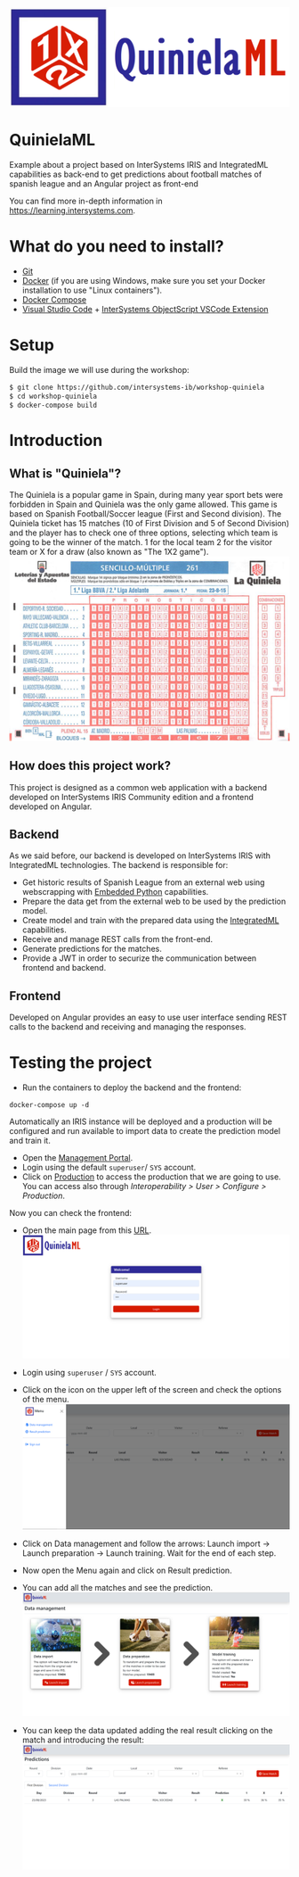 ![image](https://github.com/intersystems-ib/workshop-quiniela/blob/main/assets/logo.png)
# QuinielaML
Example about a project based on InterSystems IRIS and IntegratedML capabilities as back-end to get predictions about football matches of spanish league and an Angular project as front-end

You can find more in-depth information in https://learning.intersystems.com.


# What do you need to install? 
* [Git](https://git-scm.com/downloads) 
* [Docker](https://www.docker.com/products/docker-desktop) (if you are using Windows, make sure you set your Docker installation to use "Linux containers").
* [Docker Compose](https://docs.docker.com/compose/install/)
* [Visual Studio Code](https://code.visualstudio.com/download) + [InterSystems ObjectScript VSCode Extension](https://marketplace.visualstudio.com/items?itemName=daimor.vscode-objectscript)

# Setup
Build the image we will use during the workshop:

```console
$ git clone https://github.com/intersystems-ib/workshop-quiniela
$ cd workshop-quiniela
$ docker-compose build
```

# Introduction

## What is "Quiniela"?

The Quiniela is a popular game in Spain, during many year sport bets were forbidden in Spain and Quiniela was the only game allowed. This game is based on Spanish Football/Soccer league (First and Second division). The Quiniela ticket has 15 matches (10 of First Division and 5 of Second Division) and the player has to check one of three options, selecting which team is going to be the winner of the match. 1 for the local team 2 for the visitor team or X for a draw (also known as "The 1X2 game").
![image](https://github.com/intersystems-ib/workshop-quiniela/blob/main/assets/quiniela.jpg)


## How does this project work?

This project is designed as a common web application with a backend developed on InterSystems IRIS Community edition and a frontend developed on Angular.

## Backend

As we said before, our backend is developed on InterSystems IRIS with IntegratedML technologies. The backend is responsible for:
* Get historic results of Spanish League from an external web using webscrapping with [Embedded Python](https://docs.intersystems.com/irislatest/csp/docbook/DocBook.UI.Page.cls?KEY=AFL_epython) capabilities.
* Prepare the data get from the external web to be used by the prediction model.
* Create model and train with the prepared data using the [IntegratedML](https://docs.intersystems.com/iris20232/csp/docbook/Doc.View.cls?KEY=GIML_Intro) capabilities.
* Receive and manage REST calls from the front-end.
* Generate predictions for the matches.
* Provide a JWT in order to securize the communication between frontend and backend.

## Frontend

Developed on Angular provides an easy to use user interface sending REST calls to the backend and receiving and managing the responses.

# Testing the project 
* Run the containers to deploy the backend and the frontend:
```
docker-compose up -d
```
Automatically an IRIS instance will be deployed and a production will be configured and run available to import data to create the prediction model and train it.

* Open the [Management Portal](http://localhost:52774/csp/sys/%25CSP.Portal.Home.zen?$NAMESPACE=QUINIELA).
* Login using the default `superuser`/ `SYS` account.
* Click on [Production](http://localhost:52774/csp/QUINIELA/EnsPortal.ProductionConfig.zen) to access the production that we are going to use. You can access also through *Interoperability > User > Configure > Production*.

Now you can check the frontend:
* Open the main page from this [URL](http://localhost:4200).
  ![image](https://github.com/intersystems-ib/workshop-quiniela/blob/main/assets/login.png)

* Login using `superuser` / `SYS` account.
* Click on the icon on the upper left of the screen and check the options of the menu.
  ![image](https://github.com/intersystems-ib/workshop-quiniela/blob/main/assets/menu.png)

* Click on Data management and follow the arrows: Launch import -> Launch preparation -> Launch training. Wait for the end of each step.
* Now open the Menu again and click on Result prediction.
* You can add all the matches and see the prediction.
![image](https://github.com/intersystems-ib/workshop-quiniela/blob/main/assets/import.png)
* You can keep the data updated adding the real result clicking on the match and introducing the result:
![image](https://github.com/intersystems-ib/workshop-quiniela/blob/main/assets/predict.png)


